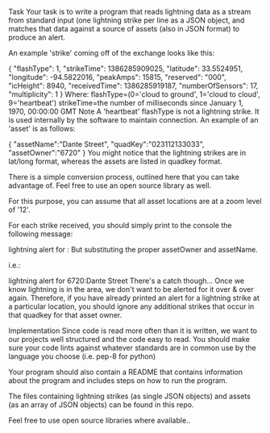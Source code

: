 Task
Your task is to write a program that reads lightning data as a stream from standard input (one lightning strike per line as a JSON object, and matches that data against a source of assets (also in JSON format) to produce an alert.

An example 'strike' coming off of the exchange looks like this:

   {
    "flashType": 1,
    "strikeTime": 1386285909025,
    "latitude": 33.5524951,
    "longitude": -94.5822016,
    "peakAmps": 15815,
    "reserved": "000",
    "icHeight": 8940,
    "receivedTime": 1386285919187,
    "numberOfSensors": 17,
    "multiplicity": 1
   }
Where:
flashType=(0='cloud to ground', 1='cloud to cloud', 9='heartbeat')
strikeTime=the number of milliseconds since January 1, 1970, 00:00:00 GMT
Note
A 'heartbeat' flashType is not a lightning strike. It is used internally by the software to maintain connection.
An example of an 'asset' is as follows:

  {
    "assetName":"Dante Street",
    "quadKey":"023112133033",
    "assetOwner":"6720"
  }
You might notice that the lightning strikes are in lat/long format, whereas the assets are listed in quadkey format.

There is a simple conversion process, outlined here that you can take advantage of. Feel free to use an open source library as well.

For this purpose, you can assume that all asset locations are at a zoom level of '12'.

For each strike received, you should simply print to the console the following message:

lightning alert for <assetOwner>:<assetName>
But substituting the proper assetOwner and assetName.

i.e.:

lightning alert for 6720:Dante Street
There's a catch though... Once we know lightning is in the area, we don't want to be alerted for it over & over again. Therefore, if you have already printed an alert for a lightning strike at a particular location, you should ignore any additional strikes that occur in that quadkey for that asset owner.

Implementation
Since code is read more often than it is written, we want to our projects well structured and the code easy to read. You should make sure your code lints against whatever standards are in common use by the language you choose (i.e. pep-8 for python)

Your program should also contain a README that contains information about the program and includes steps on how to run the program.

The files containing lightning strikes (as single JSON objects) and assets (as an array of JSON objects) can be found in this repo.

Feel free to use open source libraries where available..

